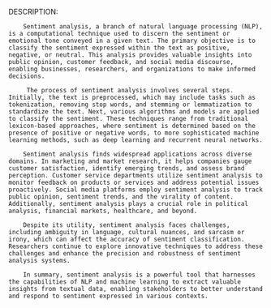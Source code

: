 DESCRIPTION:

        Sentiment analysis, a branch of natural language processing (NLP), is a computational technique used to discern the sentiment or emotional tone conveyed in a given text. The primary objective is to classify the sentiment expressed within the text as positive, negative, or neutral. This analysis provides valuable insights into public opinion, customer feedback, and social media discourse, enabling businesses, researchers, and organizations to make informed decisions.
        
         The process of sentiment analysis involves several steps. Initially, the text is preprocessed, which may include tasks such as tokenization, removing stop words, and stemming or lemmatization to standardize the text. Next, various algorithms and models are applied to classify the sentiment. These techniques range from traditional lexicon-based approaches, where sentiment is determined based on the presence of positive or negative words, to more sophisticated machine learning methods, such as deep learning and recurrent neural networks.
         
        Sentiment analysis finds widespread applications across diverse domains. In marketing and market research, it helps companies gauge customer satisfaction, identify emerging trends, and assess brand perception. Customer service departments utilize sentiment analysis to monitor feedback on products or services and address potential issues proactively. Social media platforms employ sentiment analysis to track public opinion, sentiment trends, and the virality of content. Additionally, sentiment analysis plays a crucial role in political analysis, financial markets, healthcare, and beyond.

        Despite its utility, sentiment analysis faces challenges, including ambiguity in language, cultural nuances, and sarcasm or irony, which can affect the accuracy of sentiment classification. Researchers continue to explore innovative techniques to address these challenges and enhance the precision and robustness of sentiment analysis systems.

        In summary, sentiment analysis is a powerful tool that harnesses the capabilities of NLP and machine learning to extract valuable insights from textual data, enabling stakeholders to better understand and respond to sentiment expressed in various contexts.
